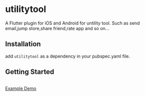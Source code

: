 # utilitytool

A Flutter plugin for iOS and Android for untility tool.
Such as send email,jump store,share friend,rate app and so on...

## Installation

add ```utilitytool``` as a dependency in your pubspec.yaml file.

## Getting Started

```dart

```

[Example Demo](https://pub.dev/packages/utilitytool#-example-tab-)